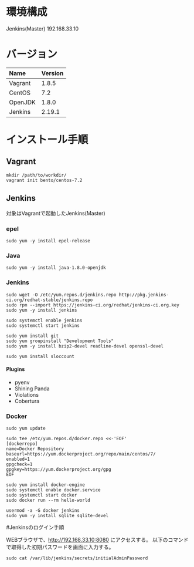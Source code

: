 # 環境構成

Jenkins(Master) 192.168.33.10


# バージョン

|Name|Version|
|:-|:-|
|Vagrant|1.8.5|
|CentOS|7.2|
|OpenJDK|1.8.0|
|Jenkins| 2.19.1|

# インストール手順

## Vagrant
~~~
mkdir /path/to/workdir/
vagrant init bento/centos-7.2
~~~

## Jenkins

対象はVagrantで起動したJenkins(Master)

### epel
~~~
sudo yum -y install epel-release
~~~

### Java
~~~
sudo yum -y install java-1.8.0-openjdk
~~~

### Jenkins

~~~
sudo wget -O /etc/yum.repos.d/jenkins.repo http://pkg.jenkins-ci.org/redhat-stable/jenkins.repo
sudo rpm --import https://jenkins-ci.org/redhat/jenkins-ci.org.key
sudo yum -y install jenkins
~~~

~~~
sudo systemctl enable jenkins
sudo systemctl start jenkins
~~~

~~~
sudo yum install git
sudo yum groupinstall "Development Tools"
sudo yum -y install bzip2-devel readline-devel openssl-devel
~~~

~~~
sudo yum install sloccount
~~~

#### Plugins

* pyenv
* Shining Panda
* Violations
* Cobertura

### Docker

~~~
sudo yum update

sudo tee /etc/yum.repos.d/docker.repo <<-'EOF'
[dockerrepo]
name=Docker Repository
baseurl=https://yum.dockerproject.org/repo/main/centos/7/
enabled=1
gpgcheck=1
gpgkey=https://yum.dockerproject.org/gpg
EOF

sudo yum install docker-engine
sudo systemctl enable docker.service
sudo systemctl start docker
sudo docker run --rm hello-world

usermod -a -G docker jenkins
sudo yum -y install sqlite sqlite-devel
~~~




#Jenkinsのログイン手順

WEBブラウザで、http://192.168.33.10:8080 にアクセスする。
以下のコマンドで取得した初期パスワードを画面に入力する。

~~~
sudo cat /var/lib/jenkins/secrets/initialAdminPassword
~~~
